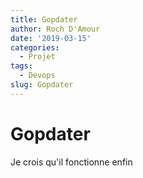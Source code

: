 ```yaml
---
title: Gopdater
author: Roch D'Amour
date: '2019-03-15'
categories:
  - Projet
tags:
  - Devops
slug: Gopdater
---
```


# Gopdater

Je crois qu'il fonctionne enfin
